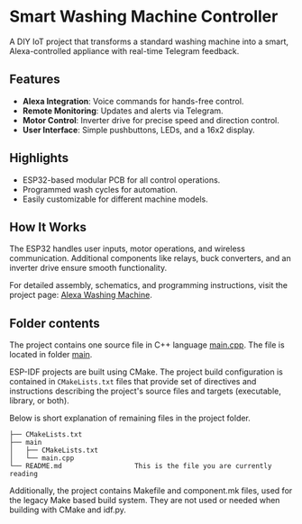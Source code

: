

# Smart Washing Machine Controller

A DIY IoT project that transforms a standard washing machine into a smart, Alexa-controlled appliance with real-time Telegram feedback.

## Features
- **Alexa Integration**: Voice commands for hands-free control.
- **Remote Monitoring**: Updates and alerts via Telegram.
- **Motor Control**: Inverter drive for precise speed and direction control.
- **User Interface**: Simple pushbuttons, LEDs, and a 16x2 display.

## Highlights
- ESP32-based modular PCB for all control operations.
- Programmed wash cycles for automation.
- Easily customizable for different machine models.

## How It Works
The ESP32 handles user inputs, motor operations, and wireless communication. Additional components like relays, buck converters, and an inverter drive ensure smooth functionality.

For detailed assembly, schematics, and programming instructions, visit the project page: [Alexa Washing Machine](https://atharvap8.github.io/posts/2024/06/alexa-washing-machine/).


## Folder contents

The project contains one source file in C++ language [main.cpp](main/main.cpp). The file is located in folder [main](main).

ESP-IDF projects are built using CMake. The project build configuration is contained in `CMakeLists.txt`
files that provide set of directives and instructions describing the project's source files and targets
(executable, library, or both). 

Below is short explanation of remaining files in the project folder.

```
├── CMakeLists.txt
├── main
│   ├── CMakeLists.txt
│   └── main.cpp
└── README.md                  This is the file you are currently reading
```
Additionally, the project contains Makefile and component.mk files, used for the legacy Make based build system. 
They are not used or needed when building with CMake and idf.py.
